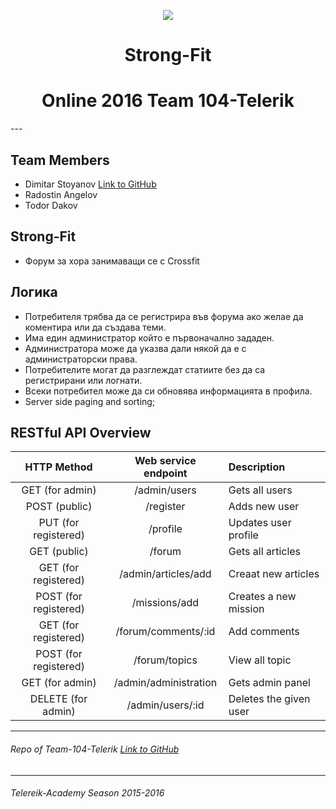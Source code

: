  <p align="center"><a href="http://telerikacademy.com//"><img src="https://github.com/tddold/Telerik-Academy/blob/master/Programming%20with%20C%23/1.%20C%23%20Fundamentals%20I/Presentation/Telerik.png" /></a></p>
 
<h1 align="center">Strong-Fit</h1>

<h1 align="center"> Online 2016 Team 104-Telerik</h1>
---

## Team Members
* Dimitar Stoyanov [Link to GitHub](https://github.com/DimitarSD)
* Radostin Angelov
* Todor Dakov

## Strong-Fit

 - Форум за хора занимаващи се с Crossfit

## Логика 

 -	Потребителя трябва да се регистрира във форума ако желае да коментира или да създава теми.
 - Има един администратор който е първоначално зададен.
 -	Администратора може да указва дали някой да е с администраторски права.
 -	Потребителите могат да разглеждат статиите без да са регистрирани или логнати. 
 -	Всеки потребител може да си обновява информацията в профила.
 - Server side paging and sorting;

 ## RESTful API Overview
| HTTP Method | Web service endpoint | Description |
|:----------:|:-----------:|:-------------|
|GET (for admin) | /admin/users | Gets all users |
|POST (public) | /register | Adds new user 
|PUT (for registered)| /profile | Updates user profile |
|GET (public)|/forum|Gets all articles|
|GET (for registered)|/admin/articles/add|Creaat new articles|
|POST (for registered)|/missions/add|Creates a new mission|
|GET (for registered)|/forum/comments/:id|Add comments|
|POST (for registered)|/forum/topics|View all topic|
|GET (for admin)|/admin/administration|Gets admin panel|
|DELETE (for admin)|/admin/users/:id|Deletes the given user|

- - - - 

###### Repo of Team-104-Telerik [Link to GitHub](https://github.com/End-to-End-JS-Teamwork/Strong-Fit)

- - - -

###### Telereik-Academy Season 2015-2016 
